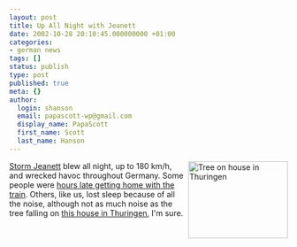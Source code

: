 ```yaml
---
layout: post
title: Up All Night with Jeanett
date: 2002-10-28 20:10:45.000000000 +01:00
categories:
- german news
tags: []
status: publish
type: post
published: true
meta: {}
author:
  login: shanson
  email: papascott-wp@gmail.com
  display_name: PapaScott
  first_name: Scott
  last_name: Hanson
---
```

<p><a href="http://www.spiegel.de/panorama/0,1518,grossbild-219671-220230,00.html"><img alt="Tree on house in Thuringen" src="https://www.papascott.de/images/fotos/storm1002.jpeg" width="180" height="139" border="0" align="right" /></a><a href="http://www.spiegel.de/panorama/0,1518,220230,00.html">Storm Jeanett</a> blew all night, up to 180 km/h, and wrecked havoc throughout Germany. Some people were <a href="http://andrea.editthispage.com/2002/10/28">hours late getting home with the train</a>. Others, like us, lost sleep because of all the noise, although not as much noise as the tree falling on <a href="http://www.spiegel.de/panorama/0,1518,grossbild-219671-220230,00.html">this house in Thuringen</a>, I'm sure.</p>
